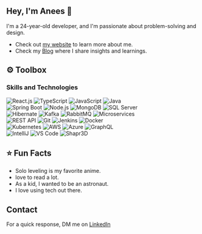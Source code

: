 <!---
anees1203/anees1203: A 🌟 repository that mirrors my journey as a programmer, offering a glimpse into my growth and passion. Explore my evolution!
Let's connect and turn ideas into reality. Reach out to me for discussions that transcend the ordinary, and let's embark on a journey of innovation together.
--->

## Hey, I'm Anees 👋 
I'm a 24-year-old developer, and I'm passionate about problem-solving and design.
- Check out [my website](www.aneesshaik.com) to learn more about me.
- Check my [Blog]() where I share insights and learnings.

## ⚙️ Toolbox

### Skills and Technologies
![React.js](https://img.shields.io/badge/-React.js-61DAFB?style=for-the-badge&logo=react&logoColor=white) ![TypeScript](https://img.shields.io/badge/-TypeScript-3178C6?style=for-the-badge&logo=typescript&logoColor=white) ![JavaScript](https://img.shields.io/badge/-JavaScript-F7DF1E?style=for-the-badge&logo=javascript&logoColor=black) ![Java](https://img.shields.io/badge/-Java-007396?style=for-the-badge&logo=java&logoColor=white)  
![Spring Boot](https://img.shields.io/badge/-Spring_Boot-6DB33F?style=for-the-badge&logo=spring-boot&logoColor=white) ![Node.js](https://img.shields.io/badge/-Node.js-339933?style=for-the-badge&logo=node.js&logoColor=white) ![MongoDB](https://img.shields.io/badge/-MongoDB-47A248?style=for-the-badge&logo=mongodb&logoColor=white) ![SQL Server](https://img.shields.io/badge/-SQL_Server-CC2927?style=for-the-badge&logo=microsoft-sql-server&logoColor=white)  
![Hibernate](https://img.shields.io/badge/-Hibernate-2C3E50?style=for-the-badge&logo=hibernate&logoColor=white) ![Kafka](https://img.shields.io/badge/-Kafka-231F20?style=for-the-badge&logo=apache-kafka&logoColor=white) ![RabbitMQ](https://img.shields.io/badge/-RabbitMQ-FF6600?style=for-the-badge&logo=rabbitmq&logoColor=white) ![Microservices](https://img.shields.io/badge/-Microservices-00B0B9?style=for-the-badge)  
![REST API](https://img.shields.io/badge/-REST_API-00A9E0?style=for-the-badge&logo=rest&logoColor=white) ![Git](https://img.shields.io/badge/-Git-F05032?style=for-the-badge&logo=git&logoColor=white) ![Jenkins](https://img.shields.io/badge/-Jenkins-D24939?style=for-the-badge&logo=jenkins&logoColor=white) ![Docker](https://img.shields.io/badge/-Docker-2496ED?style=for-the-badge&logo=docker&logoColor=white)  
![Kubernetes](https://img.shields.io/badge/-Kubernetes-326CE5?style=for-the-badge&logo=kubernetes&logoColor=white) ![AWS](https://img.shields.io/badge/-AWS-232F3E?style=for-the-badge&logo=amazon-aws&logoColor=white) ![Azure](https://img.shields.io/badge/-Azure-0078D4?style=for-the-badge&logo=microsoft-azure&logoColor=white) ![GraphQL](https://img.shields.io/badge/-GraphQL-E10098?style=for-the-badge&logo=graphql&logoColor=white)  
![IntelliJ](https://img.shields.io/badge/-IntelliJ_IDEA-000000?style=for-the-badge&logo=intellij-idea&logoColor=white) ![VS Code](https://img.shields.io/badge/-VS_Code-007ACC?style=for-the-badge&logo=visual-studio-code&logoColor=white)
![Shapr3D](https://img.shields.io/badge/-Shapr3D-FF6F00?style=for-the-badge&logo=Shapr3D&logoColor=white)




## ⭐ Fun Facts
- Solo leveling is my favorite anime.
- love to read a lot. 
- As a kid, I wanted to be an astronaut.
- I love using tech out there.

## Contact
For a quick response, DM me on [LinkedIn](https://www.linkedin.com/in/anees-shaik-327267210/)
